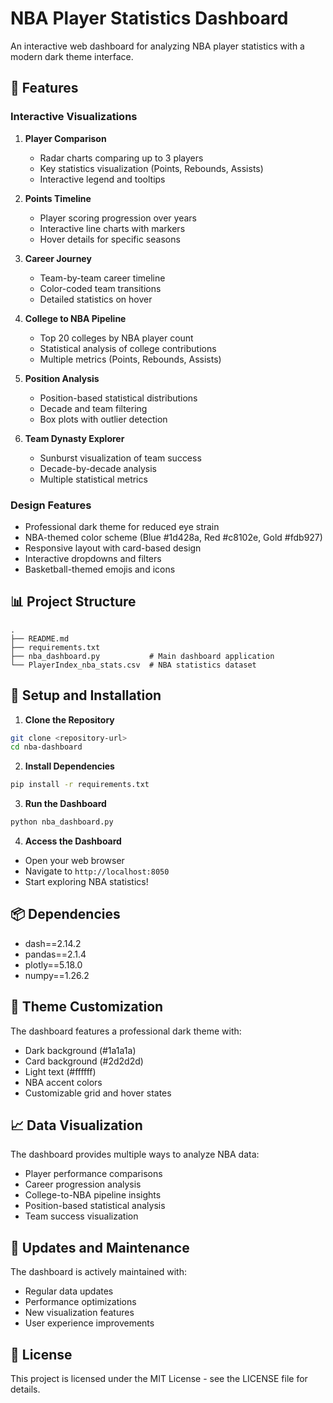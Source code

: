 # NBA Player Statistics Dashboard

An interactive web dashboard for analyzing NBA player statistics with a modern dark theme interface.

## 🏀 Features

### Interactive Visualizations
1. **Player Comparison**
   - Radar charts comparing up to 3 players
   - Key statistics visualization (Points, Rebounds, Assists)
   - Interactive legend and tooltips

2. **Points Timeline**
   - Player scoring progression over years
   - Interactive line charts with markers
   - Hover details for specific seasons

3. **Career Journey**
   - Team-by-team career timeline
   - Color-coded team transitions
   - Detailed statistics on hover

4. **College to NBA Pipeline**
   - Top 20 colleges by NBA player count
   - Statistical analysis of college contributions
   - Multiple metrics (Points, Rebounds, Assists)

5. **Position Analysis**
   - Position-based statistical distributions
   - Decade and team filtering
   - Box plots with outlier detection

6. **Team Dynasty Explorer**
   - Sunburst visualization of team success
   - Decade-by-decade analysis
   - Multiple statistical metrics

### Design Features
- Professional dark theme for reduced eye strain
- NBA-themed color scheme (Blue #1d428a, Red #c8102e, Gold #fdb927)
- Responsive layout with card-based design
- Interactive dropdowns and filters
- Basketball-themed emojis and icons

## 📊 Project Structure

```
.
├── README.md
├── requirements.txt
├── nba_dashboard.py           # Main dashboard application
└── PlayerIndex_nba_stats.csv  # NBA statistics dataset
```

## 🚀 Setup and Installation

1. **Clone the Repository**
```bash
git clone <repository-url>
cd nba-dashboard
```

2. **Install Dependencies**
```bash
pip install -r requirements.txt
```

3. **Run the Dashboard**
```bash
python nba_dashboard.py
```

4. **Access the Dashboard**
- Open your web browser
- Navigate to `http://localhost:8050`
- Start exploring NBA statistics!

## 📦 Dependencies

- dash==2.14.2
- pandas==2.1.4
- plotly==5.18.0
- numpy==1.26.2

## 🎨 Theme Customization

The dashboard features a professional dark theme with:
- Dark background (#1a1a1a)
- Card background (#2d2d2d)
- Light text (#ffffff)
- NBA accent colors
- Customizable grid and hover states

## 📈 Data Visualization

The dashboard provides multiple ways to analyze NBA data:
- Player performance comparisons
- Career progression analysis
- College-to-NBA pipeline insights
- Position-based statistical analysis
- Team success visualization

## 🔄 Updates and Maintenance

The dashboard is actively maintained with:
- Regular data updates
- Performance optimizations
- New visualization features
- User experience improvements

## 📝 License

This project is licensed under the MIT License - see the LICENSE file for details. 